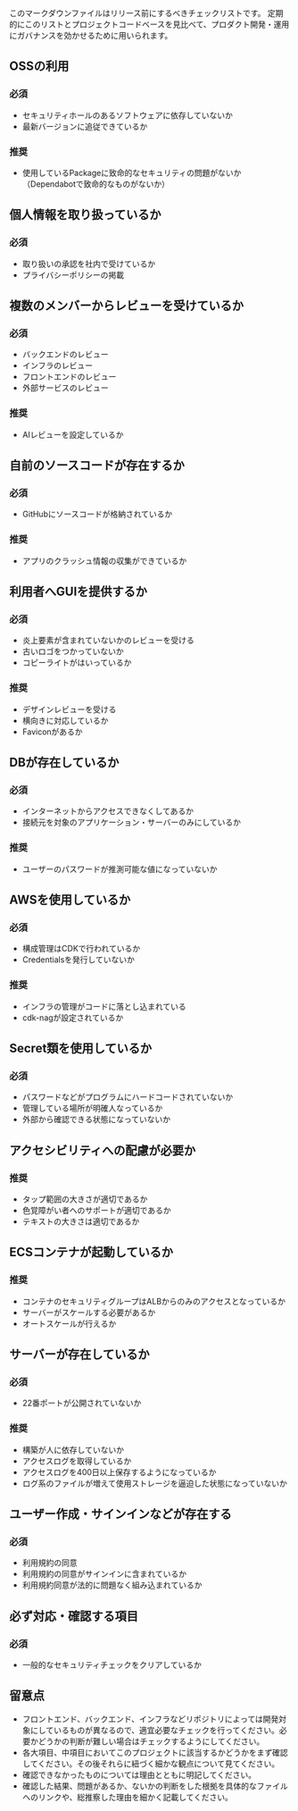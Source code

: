 このマークダウンファイルはリリース前にするべきチェックリストです。
定期的にこのリストとプロジェクトコードベースを見比べて、プロダクト開発・運用にガバナンスを効かせるために用いられます。

## OSSの利用

### 必須
- セキュリティホールのあるソフトウェアに依存していないか
- 最新バージョンに追従できているか

### 推奨
- 使用しているPackageに致命的なセキュリティの問題がないか（Dependabotで致命的なものがないか）

## 個人情報を取り扱っているか

### 必須
- 取り扱いの承認を社内で受けているか
- プライバシーポリシーの掲載

## 複数のメンバーからレビューを受けているか

### 必須
- バックエンドのレビュー
- インフラのレビュー
- フロントエンドのレビュー
- 外部サービスのレビュー

### 推奨
- AIレビューを設定しているか

## 自前のソースコードが存在するか

### 必須
- GitHubにソースコードが格納されているか

### 推奨
- アプリのクラッシュ情報の収集ができているか

## 利用者へGUIを提供するか

### 必須
- 炎上要素が含まれていないかのレビューを受ける
- 古いロゴをつかっていないか
- コピーライトがはいっているか

### 推奨
- デザインレビューを受ける
- 横向きに対応しているか
- Faviconがあるか

## DBが存在しているか

### 必須
- インターネットからアクセスできなくしてあるか
- 接続元を対象のアプリケーション・サーバーのみにしているか

### 推奨
- ユーザーのパスワードが推測可能な値になっていないか

## AWSを使用しているか

### 必須
- 構成管理はCDKで行われているか
- Credentialsを発行していないか

### 推奨
- インフラの管理がコードに落とし込まれている
- cdk-nagが設定されているか

## Secret類を使用しているか

### 必須
- パスワードなどがプログラムにハードコードされていないか
- 管理している場所が明確人なっているか
- 外部から確認できる状態になっていないか

## アクセシビリティへの配慮が必要か

### 推奨
- タップ範囲の大きさが適切であるか
- 色覚障がい者へのサポートが適切であるか
- テキストの大きさは適切であるか

## ECSコンテナが起動しているか

### 推奨
- コンテナのセキュリティグループはALBからのみのアクセスとなっているか
- サーバーがスケールする必要があるか
- オートスケールが行えるか

## サーバーが存在しているか

### 必須
- 22番ポートが公開されていないか

### 推奨
- 構築が人に依存していないか
- アクセスログを取得しているか
- アクセスログを400日以上保存するようになっているか
- ログ系のファイルが増えて使用ストレージを逼迫した状態になっていないか

## ユーザー作成・サインインなどが存在する

### 必須
- 利用規約の同意
- 利用規約の同意がサインインに含まれているか
- 利用規約同意が法的に問題なく組み込まれているか

## 必ず対応・確認する項目

### 必須
- 一般的なセキュリティチェックをクリアしているか

## 留意点

- フロントエンド、バックエンド、インフラなどリポジトリによっては開発対象にしているものが異なるので、適宜必要なチェックを行ってください。必要かどうかの判断が難しい場合はチェックするようにしてください。
- 各大項目、中項目においてこのプロジェクトに該当するかどうかをまず確認してください。その後それらに紐づく細かな観点について見てください。
- 確認できなかったものについては理由とともに明記してください。
- 確認した結果、問題があるか、ないかの判断をした根拠を具体的なファイルへのリンクや、総推察した理由を細かく記載してください。
